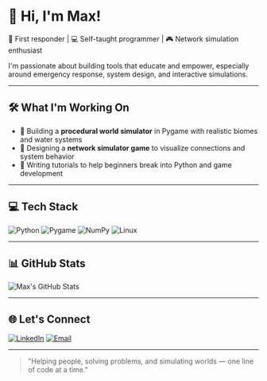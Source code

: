 # 👋 Hi, I'm Max!

🚒 First responder | 💻 Self-taught programmer | 🎮 Network simulation enthusiast

I'm passionate about building tools that educate and empower, especially around emergency response, system design, and interactive simulations.

---

## 🛠️ What I'm Working On
- 🔬 Building a **procedural world simulator** in Pygame with realistic biomes and water systems
- 🧠 Designing a **network simulator game** to visualize connections and system behavior
- 📘 Writing tutorials to help beginners break into Python and game development

---

## 💻 Tech Stack

![Python](https://img.shields.io/badge/Python-3670A0?style=for-the-badge&logo=python&logoColor=white)
![Pygame](https://img.shields.io/badge/Pygame-333?style=for-the-badge&logo=pygame)
![NumPy](https://img.shields.io/badge/NumPy-013243?style=for-the-badge&logo=numpy)
![Linux](https://img.shields.io/badge/Linux-FCC624?style=for-the-badge&logo=linux&logoColor=black)

---

## 📊 GitHub Stats

![Max's GitHub Stats](https://github-readme-stats.vercel.app/api?username=yourusername&show_icons=true&theme=tokyonight)

---

## 🌐 Let's Connect

[![LinkedIn](https://img.shields.io/badge/LinkedIn-0077B5.svg?style=for-the-badge&logo=linkedin&logoColor=white)](https://linkedin.com/in/yourprofile)
[![Email](https://img.shields.io/badge/email-max@example.com-darkgreen?style=for-the-badge&logo=gmail&logoColor=white)](mailto:max@example.com)

---

> "Helping people, solving problems, and simulating worlds — one line of code at a time."
